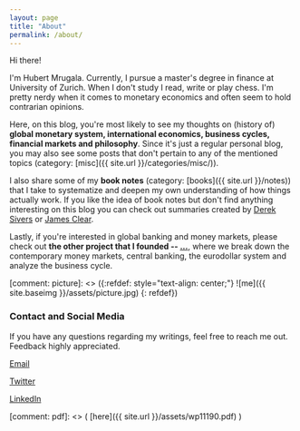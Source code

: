 ```yaml
---
layout: page
title: "About"
permalink: /about/
---
```


Hi there!

I'm Hubert Mrugala. Currently, I pursue a master's degree in finance at University of Zurich. When I don't study I read, write or play chess. I'm pretty nerdy when it comes to monetary economics and often seem to hold contrarian opinions.

Here, on this blog, you're most likely to see my thoughts on (history of) **global monetary system, international economics, business cycles, financial markets and philosophy**. Since it's just a regular personal blog, you may also see some posts that don't pertain to any of the mentioned topics (category: [misc]({{ site.url }}/categories/misc/)).

I also share some of my **book notes** (category: [books]({{ site.url }}/notes)) that I take to systematize and deepen my own understanding of how things actually work. If you like the idea of book notes but don't find anything interesting on this blog you can check out summaries created by [Derek Sivers](https://sive.rs/book) or [James Clear](https://jamesclear.com/book-summaries).

Lastly, if you're interested in global banking and money markets, please check out **the other project that I founded -- [...](link)**, where we break down the contemporary money markets, central banking, the eurodollar system and analyze the business cycle.

[comment: picture]: <> ({:refdef: style="text-align: center;"} ![me]({{ site.baseimg }}/assets/picture.jpg) {: refdef})

### Contact and Social Media

If you have any questions regarding my writings, feel free to reach me out. Feedback highly appreciated.

[Email](mailto:hubert@mrugala@mailbox.org)

[Twitter](https://twitter.com/hmrug99)

[LinkedIn](https://www.linkedin.com/in/hmrug/)

[comment: pdf]: <> ( [here]({{ site.url }}/assets/wp11190.pdf) )

